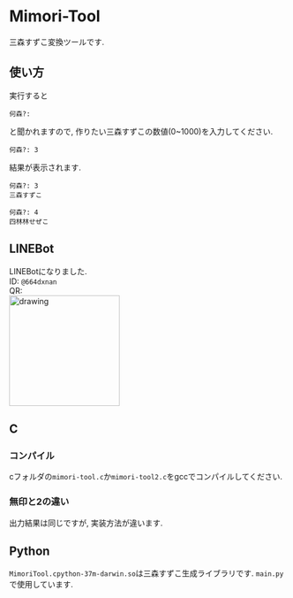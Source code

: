 # Mimori-Tool
三森すずこ変換ツールです.

## 使い方
実行すると
```
何森?:
```
と聞かれますので, 作りたい三森すずこの数値(0~1000)を入力してください.
```
何森?: 3
```
結果が表示されます.
```
何森?: 3
三森すずこ
```
```
何森?: 4
四林林せぜこ
```

## LINEBot
LINEBotになりました.  
ID: `@664dxnan`  
QR:  
<img src="https://github.com/Masaki-Okuyama/Mimori-Tool/blob/images/LINEQR.png" alt="drawing" width="200"/>

## C
### コンパイル
cフォルダの`mimori-tool.c`か`mimori-tool2.c`をgccでコンパイルしてください.
### 無印と2の違い
出力結果は同じですが, 実装方法が違います.

## Python
`MimoriTool.cpython-37m-darwin.so`は三森すずこ生成ライブラリです. `main.py`で使用しています. 
